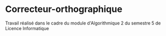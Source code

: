 # Correcteur-orthographique
Travail réalisé dans le cadre du module d'Algorithmique 2 du semestre 5 de Licence Informatique

